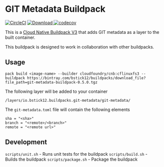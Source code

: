 # GIT Metadata Buildpack

[![CircleCI](https://img.shields.io/circleci/project/github/bstick12/git-metadata-buildpack.svg)](https://circleci.com/gh/bstick12/git-metadata-buildpack) 
[![Download](https://api.bintray.com/packages/bstick12/buildpacks/git-metadata-buildpack/images/download.svg?version=0.5.0) ](https://bintray.com/bstick12/buildpacks/git-metadata-buildpack/0.5.0/link)
[![codecov](https://codecov.io/gh/bstick12/git-metadata-buildpack/branch/master/graph/badge.svg)](https://codecov.io/gh/bstick12/git-metadata-buildpack)

This is a [Cloud Native Buildpack V3](https://buildpacks.io/) that adds GIT metadata as a layer to the built container.

This buildpack is designed to work in collaboration with other buildpacks.

## Usage

```
pack build <image-name> --builder cloudfoundry/cnb:cflinuxfs3 --buildpack https://bintray.com/bstick12/buildpacks/download_file?file_path=git-metadata-buildpack-0.5.0.tgz
```

The following layer will be added to your container

```
/layers/io.bstick12.buildpacks.git-metadata/git-metadata/
```

The `git-metadata.toml` file will contain the following elements

```
sha = "<sha>"
branch = "<remote>/<branch>"
remote = "<remote url>"
```

## Development

`scripts/unit.sh` - Runs unit tests for the buildpack
`scripts/build.sh` - Builds the buildpack
`scripts/package.sh` - Package the buildpack

